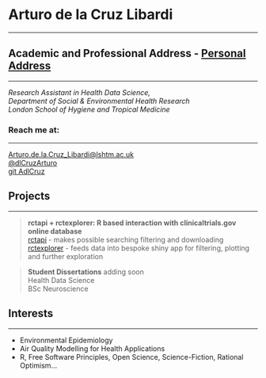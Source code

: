 # Arturo de la Cruz Libardi

---

## Academic and Professional Address - [Personal Address](https://ihavetodothisifnot.wordpress.com/)

---

_Research Assistant in Health Data Science,_<br />
_Department of Social & Environmental Health Research_<br /> 
_London School of Hygiene and Tropical Medicine_<br /> 

### Reach me at:   

---

<Arturo.de.la.Cruz_Libardi@lshtm.ac.uk>  
[@dlCruzArturo](https://twitter.com/dlCruzArturo)   
[git AdlCruz](https://github.com/AdlCruz) 

## Projects 

---

> **rctapi + rctexplorer: R based interaction with clinicaltrials.gov online database**  
> [rctapi](https://github.com/AdlCruz/rctapi) - makes possible searching filtering and downloading   
> [rctexplorer](https://github.com/AdlCruz/rctexplorer) - feeds data into bespoke shiny app for filtering, plotting and further exploration   

> **Student Dissertations** adding soon  
> Health Data Science   
> BSc Neuroscience  

## Interests 

---

- Environmental Epidemiology 
- Air Quality Modelling for Health Applications 
- R, Free Software Principles, Open Science, Science-Fiction, Rational Optimism...
